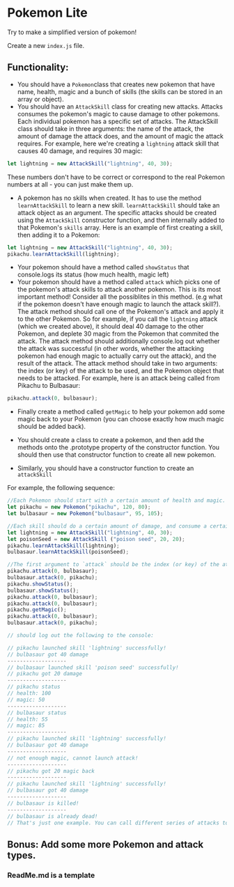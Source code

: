# Pokemon Lite

Try to make a simplified version of pokemon!

Create a new `index.js` file.

## Functionality:

* You should have a `Pokemon`class that creates new pokemon that have name, health, magic and a bunch of skills (the skills can be stored in an array or object).
* You should have an `AttackSkill` class for creating new attacks. Attacks consumes the pokemon's magic to cause damage to other pokemons. Each individual pokemon has a specific set of attacks. The AttackSkill class should take in three arguments: the name of the attack, the amount of damage the attack does, and the amount of magic the attack requires. For example, here we're creating a `lightning` attack skill that causes 40 damage, and requires 30 magic: 

```javascript
let lightning = new AttackSkill("lightning", 40, 30);
```

These numbers don't have to be correct or correspond to the real Pokemon numbers at all - you can just make them up.
* A pokemon has no skills when created. It has to use the method `learnAttackSkill` to learn a new skill. `learnAttackSkill` should take an attack object as an argument. The specific attacks should be created using the `AttackSkill` constructor function, and then internally added to that Pokemon's `skills` array. Here is an example of first creating a skill, then adding it to a Pokemon: 

```javascript
let lightning = new AttackSkill("lightning", 40, 30); 
pikachu.learnAttackSkill(lightning);
```

* Your pokemon should have a method called `showStatus` that console.logs its status (how much health, magic left)
* Your pokemon should have a method called `attack` which picks one of the pokemon's attack skills to attack another pokemon. This is its most important method! Consider all the possiblites in this method. (e.g what if the pokemon doesn't have enough magic to launch the attack skill?). The attack method should call one of the Pokemon's attack and apply it to the other Pokemon. So for example, if you call the `lightning` attack (which we created above), it should deal 40 damage to the other Pokemon, and deplete 30 magic from the Pokemon that commited the attack. The attack method should additionally console.log out whether the attack was successful (in other words, whether the attacking pokemon had enough magic to actually carry out the attack), and the result of the attack. The attack method should take in two arguments: the index (or key) of the attack to be used, and the Pokemon object that needs to be attacked. For example, here is an attack being called from Pikachu to Bulbasaur: 

```javascript
pikachu.attack(0, bulbasaur);
```

* Finally create a method called `getMagic` to help your pokemon add some magic back to your Pokemon (you can choose exactly how much magic should be added back).
* You should create a class to create a pokemon, and then add the methods onto the .prototype property of the constructor function. You should then use that constructor function to create all new pokemon.

* Similarly, you should have a constructor function to create an `attackSkill`

For example, the following sequence:

```javascript
//Each Pokemon should start with a certain amount of health and magic. For example, here Pikachu starts with 120 health and 80 magic 
let pikachu = new Pokemon("pikachu", 120, 80);
let bulbasaur = new Pokemon("bulbasaur", 95, 105);

//Each skill should do a certain amount of damage, and consume a certain amount of magic from the Pokemon that used the skill.
let lightning = new AttackSkill("lightning", 40, 30);
let poisonSeed = new AttackSkill ("poison seed", 20, 20);
pikachu.learnAttackSkill(lightning);
bulbasaur.learnAttackSkill(poisonSeed);

//The first argument to `attack` should be the index (or key) of the attack
pikachu.attack(0, bulbasaur);
bulbasaur.attack(0, pikachu);
pikachu.showStatus();
bulbasaur.showStatus();
pikachu.attack(0, bulbasaur);
pikachu.attack(0, bulbasaur);
pikachu.getMagic();
pikachu.attack(0, bulbasaur);
bulbasaur.attack(0, pikachu);

// should log out the following to the console:

// pikachu launched skill 'lightning' successfully!
// bulbasaur got 40 damage
-------------------
// bulbasaur launched skill 'poison seed' successfully!
// pikachu got 20 damage
-------------------
// pikachu status
// health: 100
// magic: 50
-------------------
// bulbasaur status
// health: 55
// magic: 85
-------------------
// pikachu launched skill 'lightning' successfully!
// bulbasaur got 40 damage
-------------------
// not enough magic, cannot launch attack!
-------------------
// pikachu got 20 magic back
-------------------
// pikachu launched skill 'lightning' successfully!
// bulbasaur got 40 damage
-------------------
// bulbasaur is killed!
-------------------
// bulbasaur is already dead!
// That's just one example. You can call different series of attacks to get different results!
```
## Bonus: Add some more Pokemon and attack types. 

### ReadMe.md is a template 
